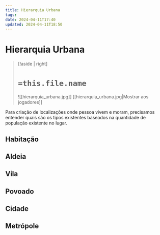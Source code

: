 ```yaml
---
title: Hierarquia Urbana
tags:
date: 2024-04-11T17:40
updated: 2024-04-11T18:50
---
```

# Hierarquia Urbana


> [!aside | right]
> # `=this.file.name`
> ![[hierarquia_urbana.jpg]]
> [[hierarquia_urbana.jpg|Mostrar aos jogadores]]

Para criação de localizações onde pessoa vivem e moram, precisamos entender quais são os tipos existentes baseados na quantidade de população existente no lugar.

## Habitação

## Aldeia

## Vila

## Povoado

## Cidade

## Metrópole